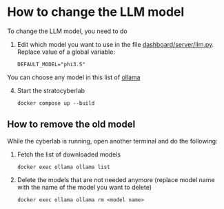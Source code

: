 # How to change the LLM model

To change the LLM model, you need to do

1. Edit which model you want to use in the file [dashboard/server/llm.py](/dashboard/server/llm.py). Replace value of a global variable:

    `DEFAULT_MODEL="phi3.5"`

You can choose any model in this list of [ollama](https://ollama.com/library)

4. Start the stratocyberlab

    `docker compose up --build`

## How to remove the old model
While the cyberlab is running, open another terminal and do the following:
1. Fetch the list of downloaded models
   
    `docker exec ollama ollama list`
   
2. Delete the models that are not needed anymore (replace model name with the name of the model you want to delete)

    `docker exec ollama ollama rm <model name>`
